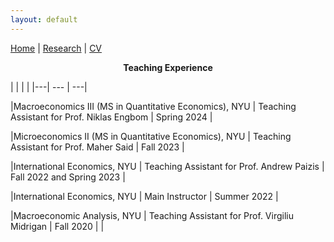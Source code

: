 ```yaml
---
layout: default
---
```


[Home](https://nadiapozdnyakova.github.io/home) | [Research](https://nadiapozdnyakova.github.io/research) | [CV](https://nadiapozdnyakova.github.io/cv) 

<p align="center">
<b>Teaching Experience</b>
</p>
| | | |
|---| --- | ---|

|Macroeconomics III (MS in Quantitative Economics), NYU |  Teaching Assistant for Prof. Niklas Engbom    | Spring 2024 |

|Microeconomics II (MS in Quantitative Economics), NYU  | Teaching Assistant for Prof. Maher Said        | Fall 2023 |

|International Economics, NYU                           | Teaching Assistant for Prof. Andrew Paizis     | Fall 2022 and Spring 2023 |

|International Economics, NYU                           | Main Instructor                                | Summer 2022 |

|Macroeconomic Analysis, NYU                            | Teaching Assistant for Prof. Virgiliu Midrigan | Fall 2020 |
 |
